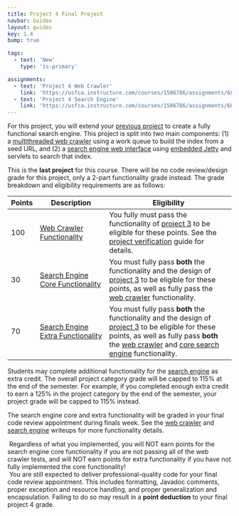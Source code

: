 ```yaml
---
title: Project 4 Final Project
navbar: Guides
layout: guides
key: 1.4
bump: true

tags:
  - text: 'New'
    type: 'is-primary'

assignments:
  - text: 'Project 4 Web Crawler'
    link: 'https://usfca.instructure.com/courses/1586786/assignments/6871440'
  - text: 'Project 4 Search Engine'
    link: 'https://usfca.instructure.com/courses/1586786/assignments/6871441'
---
```


For this project, you will extend your [previous project](project-3.html) to create a fully functional search engine. This project is split into two main components: (1) a [multithreaded web crawler](project-4a.html) using a work queue to build the index from a seed URL, and (2) a [search engine web interface](project-4b.html) using [embedded Jetty](https://www.eclipse.org/jetty/) and servlets to search that index.

This is the **last project** for this course. There will be no code review/design grade for this project, only a 2-part functionality grade instead. The grade breakdown and eligibility requirements are as follows:

<table class="table is-hoverable">

<thead>
  <tr>
    <th class="has-text-centered">Points</th>
    <th class="has-text-centered">Description</th>
    <th>Eligibility</th>
  </tr>
</thead>

<tbody>
<tr>
  <td nowrap class="has-text-centered">100</td>
  <td nowrap class="has-text-centered"><a href="project-4a.html">Web Crawler<br/> Functionality</a></td>
  <td width="100%">You fully must pass the functionality of <a href="project-3.html">project 3</a> to be eligible for these points. See the <a href="project-verification.html">project verification</a> guide for details.</td>
</tr>

<tr>
  <td nowrap class="has-text-centered">30</td>
  <td nowrap class="has-text-centered"><a href="project-4b.html">Search Engine<br/> Core Functionality</a></td>
  <td width="100%">You must fully pass <strong>both</strong> the functionality and the design of <a href="project-3.html">project 3</a> to be eligible for these points, as well as fully pass the <a href="project-4a.html">web crawler</a> functionality.</td>
</tr>

<tr>
  <td nowrap class="has-text-centered">70</td>
  <td nowrap class="has-text-centered"><a href="project-4b.html">Search Engine<br/> Extra Functionality</a></td>
  <td width="100%">You must fully pass <strong>both</strong> the functionality and the design of <a href="project-3.html">project 3</a> to be eligible for these points, as well as fully pass <strong>both</strong> the <a href="project-4a.html">web crawler</a> and <a href="project-4b.html">core search engine</a> functionality.</td>
</tr>
</tbody>

</table>

Students may complete additional functionality for the [search engine](project-4b.html) as extra credit. The overall project category grade will be capped to 115% at the end of the semester. For example, if you completed enough extra credit to earn a 125% in the project category by the end of the semester, your project grade will be capped to 115% instead.

The search engine core and extra functionality will be graded in your final code review appointment during finals week. See the <a href="project-4a.html">web crawler</a> and <a href="project-4b.html">search engine</a> writeups for more functionality details.

<article class="message is-warning">
  <div class="message-body"><i class="far fa-exclamation-triangle"></i>&nbsp;Regardless of what you implemented, you will NOT earn points for the search engine core functionality if you are not passing all of the web crawler tests, and will NOT earn points for extra functionality if you have not fully implemented the core functionality!</div>
</article>

<article class="message is-warning">
  <div class="message-body"><i class="far fa-exclamation-triangle"></i>&nbsp;You are still expected to deliver professional-quality code for your final code review appointment. This includes formatting, Javadoc comments, proper exception and resource handling, and proper generalization and encapsulation. Failing to do so may result in a <strong>point deduction</strong> to your final project 4 grade.</div>
</article>
